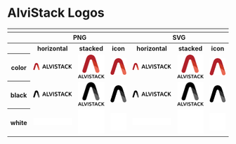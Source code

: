 # AlviStack Logos

<table>
    <tr>
        <th colspan="7"></th>
    </tr>
    <tr>
        <th></th>
        <th colspan="3">PNG</th>
        <th colspan="3">SVG</th>
    </tr>
    <tr>
        <th></th>
        <th>horizontal</th>
        <th>stacked</th>
        <th>icon</th>
        <th>horizontal</th>
        <th>stacked</th>
        <th>icon</th>
    </tr>
    <tr>
        <th>color</th>
        <td><img src="./horizontal/color/alvistack-horizontal-color.png" width="200"></td>
        <td><img src="./stacked/color/alvistack-stacked-color.png" width="95"></td>
        <td><img src="./icon/color/alvistack-icon-color.png" width="75"></td>
        <td><img src="./horizontal/color/alvistack-horizontal-color.svg" width="200"></td>
        <td><img src="./stacked/color/alvistack-stacked-color.svg" width="95"></td>
        <td><img src="./icon/color/alvistack-icon-color.svg" width="75"></td>
    </tr>
    <tr>
        <th>black</th>
        <td><img src="./horizontal/black/alvistack-horizontal-black.png" width="200"></td>
        <td><img src="./stacked/black/alvistack-stacked-black.png" width="95"></td>
        <td><img src="./icon/black/alvistack-icon-black.png" width="75"></td>
        <td><img src="./horizontal/black/alvistack-horizontal-black.svg" width="200"></td>
        <td><img src="./stacked/black/alvistack-stacked-black.svg" width="95"></td>
        <td><img src="./icon/black/alvistack-icon-black.svg" width="75"></td>
    </tr>
    <tr>
        <th>white</th>
        <td><img src="./horizontal/white/alvistack-horizontal-white.png" width="200"></td>
        <td><img src="./stacked/white/alvistack-stacked-white.png" width="95"></td>
        <td><img src="./icon/white/alvistack-icon-white.png" width="75"></td>
        <td><img src="./horizontal/white/alvistack-horizontal-white.svg" width="200"></td>
        <td><img src="./stacked/white/alvistack-stacked-white.svg" width="95"></td>
        <td><img src="./icon/white/alvistack-icon-white.svg" width="75"></td>
    </tr>
</table>
